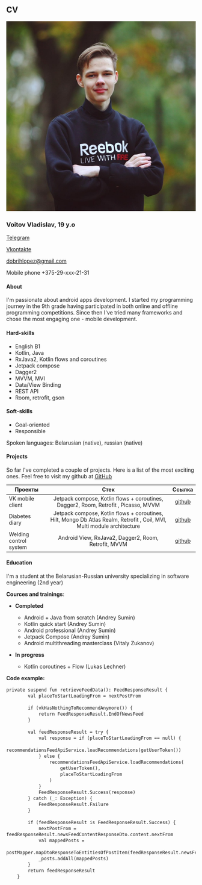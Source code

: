 ## CV
![photo](/img/my_photo.jpg "Моё фото")

### Voitov Vladislav, 19 y.o

[Telegram](адрес "https://t.me/dobrihlopez")


[Vkontakte](адрес "https://vk.com/dobrihlopez")

dobrihlopez@gmail.com


Mobile phone +375-29-xxx-21-31 

#### About
I'm passionate about android apps development. I started my programming journey in the 9th grade having participated in both online and offline programming competitions. Since then I've tried many frameworks and chose the most engaging one - mobile development.

#### Hard-skills
* English B1
* Kotlin, Java
* RxJava2, Kotlin flows and coroutines
* Jetpack compose
* Dagger2
* MVVM, MVI
* Data/View Binding
* REST API
* Room, retrofit, gson

#### Soft-skills
* Goal-oriented
* Responsible

Spoken languages: Belarusian (native), russian (native)
#### Projects

So far I've completed a couple of projects. Here is a list of the most exciting ones. Feel free to visit my github at [GitHub](адрес "https://github.com/VladislavDobrihlopez") 

  Проекты   | Стек    | Ссылка  |
------------|:-------:|:-------:|
VK mobile client|Jetpack compose, Kotlin flows + coroutines,  Dagger2, Room, Retrofit , Picasso,  MVVM   |[github]("https://github.com/VladislavDobrihlopez/VkNewsClient/tree/develop") 
Diabetes diary |Jetpack compose, Kotlin flows + coroutines,  Hilt, Mongo Db Atlas Realm, Retrofit , Coil, MVI, Multi module architecture|[github](адрес "https://github.com/VladislavDobrihlopez/YourDiabetesDiary/tree/develop") 
Welding control system| Android View, RxJava2, Dagger2, Room, Retrofit, MVVM| [github](адрес "https://github.com/VladislavDobrihlopez/WeldingStartup") 

#### Education

I'm a student at the Belarusian-Russian university specializing in software engineering (2nd year)

__Cources and trainings__:
* __Completed__
    - Android + Java from scratch (Andrey Sumin)
    - Kotlin quick start (Andrey Sumin)
    - Android professional (Andrey Sumin)
    - Jetpack Compose (Andrey Sumin)
    - Android multithreading masterclass (Vitaly Zukanov)

* __In progress__
    - Kotlin coroutines + Flow (Lukas Lechner)


__Code example:__
```
private suspend fun retrieveFeedData(): FeedResponseResult {
        val placeToStartLoadingFrom = nextPostFrom

        if (vkHasNothingToRecommendAnymore()) {
            return FeedResponseResult.EndOfNewsFeed
        }

        val feedResponseResult = try {
            val response = if (placeToStartLoadingFrom == null) {
                recommendationsFeedApiService.loadRecommendations(getUserToken())
            } else {
                recommendationsFeedApiService.loadRecommendations(
                    getUserToken(),
                    placeToStartLoadingFrom
                )
            }
            FeedResponseResult.Success(response)
        } catch (_: Exception) {
            FeedResponseResult.Failure
        }

        if (feedResponseResult is FeedResponseResult.Success) {
            nextPostFrom = feedResponseResult.newsFeedContentResponseDto.content.nextFrom
            val mappedPosts =
                postMapper.mapDtoResponseToEntitiesOfPostItem(feedResponseResult.newsFeedContentResponseDto)
            _posts.addAll(mappedPosts)
        }
        return feedResponseResult
    }
```